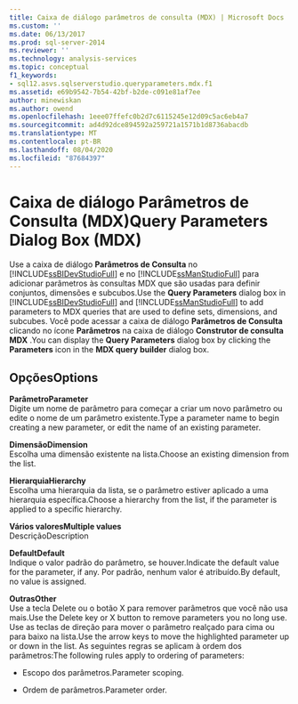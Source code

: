 ```yaml
---
title: Caixa de diálogo parâmetros de consulta (MDX) | Microsoft Docs
ms.custom: ''
ms.date: 06/13/2017
ms.prod: sql-server-2014
ms.reviewer: ''
ms.technology: analysis-services
ms.topic: conceptual
f1_keywords:
- sql12.asvs.sqlserverstudio.queryparameters.mdx.f1
ms.assetid: e69b9542-7b54-42bf-b2de-c091e81af7ee
author: minewiskan
ms.author: owend
ms.openlocfilehash: 1eee07ffefc0b2d7c6115245e12d09c5ac6eb4a7
ms.sourcegitcommit: ad4d92dce894592a259721a1571b1d8736abacdb
ms.translationtype: MT
ms.contentlocale: pt-BR
ms.lasthandoff: 08/04/2020
ms.locfileid: "87684397"
---
```

# <a name="query-parameters-dialog-box-mdx"></a><span data-ttu-id="5af62-102">Caixa de diálogo Parâmetros de Consulta (MDX)</span><span class="sxs-lookup"><span data-stu-id="5af62-102">Query Parameters Dialog Box (MDX)</span></span>
  <span data-ttu-id="5af62-103">Use a caixa de diálogo **Parâmetros de Consulta** no [!INCLUDE[ssBIDevStudioFull](../includes/ssbidevstudiofull-md.md)] e no [!INCLUDE[ssManStudioFull](../includes/ssmanstudiofull-md.md)] para adicionar parâmetros às consultas MDX que são usadas para definir conjuntos, dimensões e subcubos.</span><span class="sxs-lookup"><span data-stu-id="5af62-103">Use the **Query Parameters** dialog box in [!INCLUDE[ssBIDevStudioFull](../includes/ssbidevstudiofull-md.md)] and [!INCLUDE[ssManStudioFull](../includes/ssmanstudiofull-md.md)] to add parameters to MDX queries that are used to define sets, dimensions, and subcubes.</span></span> <span data-ttu-id="5af62-104">Você pode acessar a caixa de diálogo **Parâmetros de Consulta** clicando no ícone **Parâmetros** na caixa de diálogo **Construtor de consulta MDX** .</span><span class="sxs-lookup"><span data-stu-id="5af62-104">You can display the **Query Parameters** dialog box by clicking the **Parameters** icon in the **MDX query builder** dialog box.</span></span>  
  
## <a name="options"></a><span data-ttu-id="5af62-105">Opções</span><span class="sxs-lookup"><span data-stu-id="5af62-105">Options</span></span>  
 <span data-ttu-id="5af62-106">**Parâmetro**</span><span class="sxs-lookup"><span data-stu-id="5af62-106">**Parameter**</span></span>  
 <span data-ttu-id="5af62-107">Digite um nome de parâmetro para começar a criar um novo parâmetro ou edite o nome de um parâmetro existente.</span><span class="sxs-lookup"><span data-stu-id="5af62-107">Type a parameter name to begin creating a new parameter, or edit the name of an existing parameter.</span></span>  
  
 <span data-ttu-id="5af62-108">**Dimensão**</span><span class="sxs-lookup"><span data-stu-id="5af62-108">**Dimension**</span></span>  
 <span data-ttu-id="5af62-109">Escolha uma dimensão existente na lista.</span><span class="sxs-lookup"><span data-stu-id="5af62-109">Choose an existing dimension from the list.</span></span>  
  
 <span data-ttu-id="5af62-110">**Hierarquia**</span><span class="sxs-lookup"><span data-stu-id="5af62-110">**Hierarchy**</span></span>  
 <span data-ttu-id="5af62-111">Escolha uma hierarquia da lista, se o parâmetro estiver aplicado a uma hierarquia específica.</span><span class="sxs-lookup"><span data-stu-id="5af62-111">Choose a hierarchy from the list, if the parameter is applied to a specific hierarchy.</span></span>  
  
 <span data-ttu-id="5af62-112">**Vários valores**</span><span class="sxs-lookup"><span data-stu-id="5af62-112">**Multiple values**</span></span>  
 <span data-ttu-id="5af62-113">Descrição</span><span class="sxs-lookup"><span data-stu-id="5af62-113">Description</span></span>  
  
 <span data-ttu-id="5af62-114">**Default**</span><span class="sxs-lookup"><span data-stu-id="5af62-114">**Default**</span></span>  
 <span data-ttu-id="5af62-115">Indique o valor padrão do parâmetro, se houver.</span><span class="sxs-lookup"><span data-stu-id="5af62-115">Indicate the default value for the parameter, if any.</span></span> <span data-ttu-id="5af62-116">Por padrão, nenhum valor é atribuído.</span><span class="sxs-lookup"><span data-stu-id="5af62-116">By default, no value is assigned.</span></span>  
  
 <span data-ttu-id="5af62-117">**Outras**</span><span class="sxs-lookup"><span data-stu-id="5af62-117">**Other**</span></span>  
 <span data-ttu-id="5af62-118">Use a tecla Delete ou o botão X para remover parâmetros que você não usa mais.</span><span class="sxs-lookup"><span data-stu-id="5af62-118">Use the Delete key or X button to remove parameters you no long use.</span></span> <span data-ttu-id="5af62-119">Use as teclas de direção para mover o parâmetro realçado para cima ou para baixo na lista.</span><span class="sxs-lookup"><span data-stu-id="5af62-119">Use the arrow keys to move the highlighted parameter up or down in the list.</span></span> <span data-ttu-id="5af62-120">As seguintes regras se aplicam à ordem dos parâmetros:</span><span class="sxs-lookup"><span data-stu-id="5af62-120">The following rules apply to ordering of parameters:</span></span>  
  
-   <span data-ttu-id="5af62-121">Escopo dos parâmetros.</span><span class="sxs-lookup"><span data-stu-id="5af62-121">Parameter scoping.</span></span>  
  
-   <span data-ttu-id="5af62-122">Ordem de parâmetros.</span><span class="sxs-lookup"><span data-stu-id="5af62-122">Parameter order.</span></span>  
  
  
